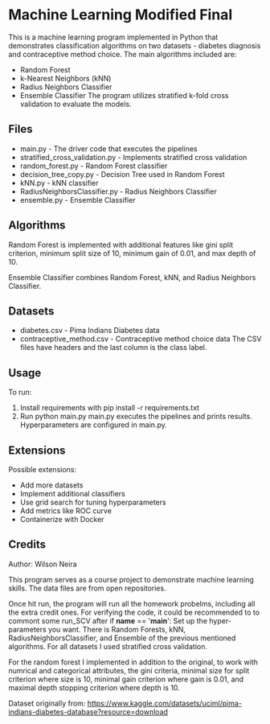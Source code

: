# Machine Learning Modified Final
This is a machine learning program implemented in Python that demonstrates classification algorithms on two datasets - diabetes diagnosis and contraceptive method choice. The main algorithms included are:

* Random Forest
* k-Nearest Neighbors (kNN)
* Radius Neighbors Classifier
* Ensemble Classifier
The program utilizes stratified k-fold cross validation to evaluate the models.

## Files
* main.py - The driver code that executes the pipelines
* stratified_cross_validation.py - Implements stratified cross validation
* random_forest.py - Random Forest classifier
* decision_tree_copy.py - Decision Tree used in Random Forest
* kNN.py - kNN classifier
* RadiusNeighborsClassifier.py - Radius Neighbors Classifier
* ensemble.py - Ensemble Classifier
## Algorithms
Random Forest is implemented with additional features like gini split criterion, minimum split size of 10, minimum gain of 0.01, and max depth of 10.

Ensemble Classifier combines Random Forest, kNN, and Radius Neighbors Classifier.

## Datasets
* diabetes.csv - Pima Indians Diabetes data
* contraceptive_method.csv - Contraceptive method choice data
The CSV files have headers and the last column is the class label.

## Usage
To run:

1. Install requirements with pip install -r requirements.txt
2. Run python main.py
main.py executes the pipelines and prints results. Hyperparameters are configured in main.py.

## Extensions
Possible extensions:

* Add more datasets
* Implement additional classifiers
* Use grid search for tuning hyperparameters
* Add metrics like ROC curve
* Containerize with Docker
## Credits
Author: Wilson Neira

This program serves as a course project to demonstrate machine learning skills. The data files are from open repositories.












Once hit run, the program will run all the homework probelms, including all the extra credit ones. For verifying the code, it could be recommended to to commont some run_SCV after if __name__ == '__main__':
Set up the hyper-parameters you want.
There is Random Forests, kNN, RadiusNeighborsClassifier, and Ensemble of the previous mentioned algorithms.
For all datasets I used stratified cross validation. 

For the random forest I implemented in addition to the original, to work with numrical and categorical attributes, the gini criteria, minimal size for split criterion where size is 10, minimal gain criterion where gain is 0.01, and maximal depth stopping criterion where depth is 10. 

Dataset originally from: https://www.kaggle.com/datasets/uciml/pima-indians-diabetes-database?resource=download
